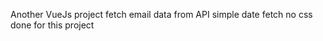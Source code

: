  Another VueJs project
 fetch email data from API
 simple date fetch  no css done for this project   
